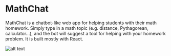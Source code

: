# MathChat

MathChat is a chatbot-like web app for helping students with their math homework. Simply type in a math topic (e.g. distance, Pythagorean, calculator...), and the bot will suggest a tool for helping with your homework problem. It is built mostly with React. 

![alt text](https://i.imgur.com/9uzAAv9.jpg "Math Chat")

